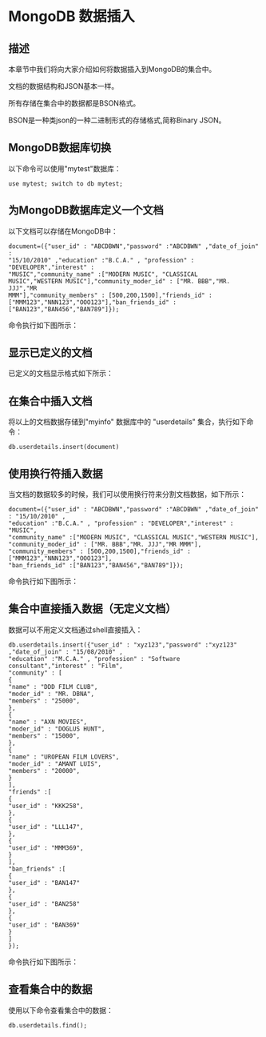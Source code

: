 # **MongoDB 数据插入**



## **描述**

本章节中我们将向大家介绍如何将数据插入到MongoDB的集合中。

文档的数据结构和JSON基本一样。

所有存储在集合中的数据都是BSON格式。

BSON是一种类json的一种二进制形式的存储格式,简称Binary JSON。

## **MongoDB数据库切换**

以下命令可以使用"mytest"数据库：

```
use mytest; switch to db mytest;
```



## **为MongoDB数据库定义一个文档**

以下文档可以存储在MongoDB中：

```
document=({"user_id" : "ABCDBWN","password" :"ABCDBWN" ,"date_of_join" :  
"15/10/2010" ,"education" :"B.C.A." , "profession" : "DEVELOPER","interest" :  
"MUSIC","community_name" :["MODERN MUSIC", "CLASSICAL  
MUSIC","WESTERN MUSIC"],"community_moder_id" : ["MR. BBB","MR. JJJ","MR  
MMM"],"community_members" : [500,200,1500],"friends_id" :  
["MMM123","NNN123","OOO123"],"ban_friends_id" :  
["BAN123","BAN456","BAN789"]});

```

命令执行如下图所示：



## **显示已定义的文档**

已定义的文档显示格式如下所示：



## **在集合中插入文档**

将以上的文档数据存储到"myinfo" 数据库中的 "userdetails" 集合，执行如下命令：

```
db.userdetails.insert(document)

```



## **使用换行符插入数据**

当文档的数据较多的时候，我们可以使用换行符来分割文档数据，如下所示：

```
document=({"user_id" : "ABCDBWN","password" :"ABCDBWN" ,"date_of_join" : "15/10/2010" ,  
"education" :"B.C.A." , "profession" : "DEVELOPER","interest" : "MUSIC",  
"community_name" :["MODERN MUSIC", "CLASSICAL MUSIC","WESTERN MUSIC"],  
"community_moder_id" : ["MR. BBB","MR. JJJ","MR MMM"],  
"community_members" : [500,200,1500],"friends_id" : ["MMM123","NNN123","OOO123"],  
"ban_friends_id" :["BAN123","BAN456","BAN789"]});

```

命令执行如下图所示：



## **集合中直接插入数据（无定义文档）**

数据可以不用定义文档通过shell直接插入：

```
db.userdetails.insert({"user_id" : "xyz123","password" :"xyz123" ,"date_of_join" : "15/08/2010" ,  
"education" :"M.C.A." , "profession" : "Software consultant","interest" : "Film",  
"community" : [  
{  
"name" : "DDD FILM CLUB",  
"moder_id" : "MR. DBNA",  
"members" : "25000",  
},  
{  
"name" : "AXN MOVIES",  
"moder_id" : "DOGLUS HUNT",  
"members" : "15000",  
},  
{  
"name" : "UROPEAN FILM LOVERS",  
"moder_id" : "AMANT LUIS",  
"members" : "20000",  
}  
],  
"friends" :[  
{  
"user_id" : "KKK258",  
},  
{  
"user_id" : "LLL147",  
},  
{  
"user_id" : "MMM369",  
}  
],  
"ban_friends" :[  
{  
"user_id" : "BAN147"  
},  
{  
"user_id" : "BAN258"  
},  
{  
"user_id" : "BAN369"  
}  
]  
});

```

命令执行如下图所示：



## **查看集合中的数据**

使用以下命令查看集合中的数据：

```
db.userdetails.find();

```



